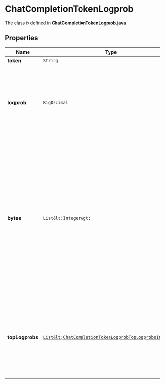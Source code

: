 

# ChatCompletionTokenLogprob

The class is defined in **[ChatCompletionTokenLogprob.java](../../src/main/java/org/openapitools/model/ChatCompletionTokenLogprob.java)**

## Properties

Name | Type | Description | Notes
------------ | ------------- | ------------- | -------------
**token** | `String` | The token. | 
**logprob** | `BigDecimal` | The log probability of this token, if it is within the top 20 most likely tokens. Otherwise, the value &#x60;-9999.0&#x60; is used to signify that the token is very unlikely. | 
**bytes** | `List&lt;Integer&gt;` | A list of integers representing the UTF-8 bytes representation of the token. Useful in instances where characters are represented by multiple tokens and their byte representations must be combined to generate the correct text representation. Can be &#x60;null&#x60; if there is no bytes representation for the token. | 
**topLogprobs** | [`List&lt;ChatCompletionTokenLogprobTopLogprobsInner&gt;`](ChatCompletionTokenLogprobTopLogprobsInner.md) | List of the most likely tokens and their log probability, at this token position. In rare cases, there may be fewer than the number of requested &#x60;top_logprobs&#x60; returned. | 






